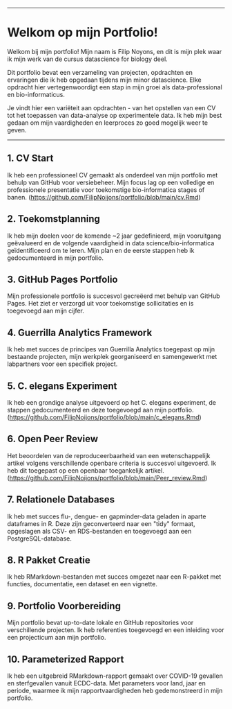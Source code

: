 
---

# Welkom op mijn Portfolio!

Welkom bij mijn portfolio! Mijn naam is Filip Noyons, en dit is mijn plek waar ik mijn werk van de cursus datascience for biology deel.

Dit portfolio bevat een verzameling van projecten, opdrachten en ervaringen die ik heb opgedaan tijdens mijn minor datascience. Elke opdracht hier vertegenwoordigt een stap in mijn groei als data-professional en bio-informaticus.

Je vindt hier een variëteit aan opdrachten - van het opstellen van een CV tot het toepassen van data-analyse op experimentele data. Ik heb mijn best gedaan om mijn vaardigheden en leerproces zo goed mogelijk weer te geven.


---



## 1. CV Start
Ik heb een professioneel CV gemaakt als onderdeel van mijn portfolio met behulp van GitHub voor versiebeheer. Mijn focus lag op een volledige en professionele presentatie voor toekomstige bio-informatica stages of banen.
(https://github.com/FilipNoijons/portfolio/blob/main/cv.Rmd)

## 2. Toekomstplanning
Ik heb mijn doelen voor de komende ~2 jaar gedefinieerd, mijn vooruitgang geëvalueerd en de volgende vaardigheid in data science/bio-informatica geïdentificeerd om te leren. Mijn plan en de eerste stappen heb ik gedocumenteerd in mijn portfolio.

## 3. GitHub Pages Portfolio
Mijn professionele portfolio is succesvol gecreëerd met behulp van GitHub Pages. Het ziet er verzorgd uit voor toekomstige sollicitaties en is toegevoegd aan mijn cijfer.

## 4. Guerrilla Analytics Framework
Ik heb met succes de principes van Guerrilla Analytics toegepast op mijn bestaande projecten, mijn werkplek georganiseerd en samengewerkt met labpartners voor een specifiek project.

## 5. C. elegans Experiment
Ik heb een grondige analyse uitgevoerd op het C. elegans experiment, de stappen gedocumenteerd en deze toegevoegd aan mijn portfolio. (https://github.com/FilipNoijons/portfolio/blob/main/c_elegans.Rmd)

## 6. Open Peer Review
Het beoordelen van de reproduceerbaarheid van een wetenschappelijk artikel volgens verschillende openbare criteria is succesvol uitgevoerd. Ik heb dit toegepast op een openbaar toegankelijk artikel.
(https://github.com/FilipNoijons/portfolio/blob/main/Peer_review.Rmd)

## 7. Relationele Databases
Ik heb met succes flu-, dengue- en gapminder-data geladen in aparte dataframes in R. Deze zijn geconverteerd naar een "tidy" formaat, opgeslagen als CSV- en RDS-bestanden en toegevoegd aan een PostgreSQL-database.

## 8. R Pakket Creatie
Ik heb RMarkdown-bestanden met succes omgezet naar een R-pakket met functies, documentatie, een dataset en een vignette.

## 9. Portfolio Voorbereiding
Mijn portfolio bevat up-to-date lokale en GitHub repositories voor verschillende projecten. Ik heb referenties toegevoegd en een inleiding voor een projecticum aan mijn portfolio.

## 10. Parameterized Rapport
Ik heb een uitgebreid RMarkdown-rapport gemaakt over COVID-19 gevallen en sterfgevallen vanuit ECDC-data. Met parameters voor land, jaar en periode, waarmee ik mijn rapportvaardigheden heb gedemonstreerd in mijn portfolio.
